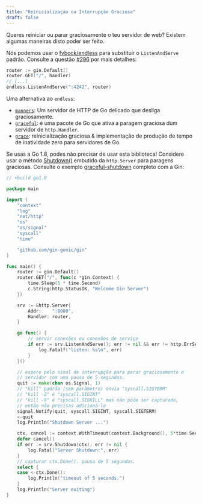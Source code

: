 ```yaml
---
title: "Reinicialização ou Interrupção Graciosa"
draft: false
---
```


Queres reiniciar ou parar graciosamente o teu servidor de web?
Existem algumas maneiras disto poder ser feito.

Nós podemos usar o [fvbock/endless](https://github.com/fvbock/endless) para substituir o `ListenAndServe` padrão. Consulte a questão [#296](https://github.com/gin-gonic/gin/issues/296) por mais detalhes:

```go
router := gin.Default()
router.GET("/", handler)
// [...]
endless.ListenAndServe(":4242", router)
```

Uma alternativa ao `endless`:

* [`manners`](https://github.com/braintree/manners): Um servidor de HTTP de Go delicado que desliga graciosamente.
* [`graceful`](https://github.com/tylerb/graceful): é uma pacote de Go que ativa a paragem graciosa dum servidor de `http.Handler`.
* [`grace`](https://github.com/facebookgo/grace): reinicialização graciosa & implementação de produção de tempo de inatividade zero para servidores de Go.

Se usas a Go 1.8, podes não precisar de usar esta biblioteca! Considere usar o método [Shutdown()](https://golang.org/pkg/net/http/#Server.Shutdown) embutido da `http.Server` para paragens graciosas. Consulte o exemplo [graceful-shutdown](https://github.com/gin-gonic/examples/tree/master/graceful-shutdown) completo com a Gin:

```go
// +build go1.8

package main

import (
	"context"
	"log"
	"net/http"
	"os"
	"os/signal"
	"syscall"
	"time"

	"github.com/gin-gonic/gin"
)

func main() {
	router := gin.Default()
	router.GET("/", func(c *gin.Context) {
		time.Sleep(5 * time.Second)
		c.String(http.StatusOK, "Welcome Gin Server")
	})

	srv := &http.Server{
		Addr:    ":8080",
		Handler: router,
	}

	go func() {
		// servir conexões ou conexões de serviço
		if err := srv.ListenAndServe(); err != nil && err != http.ErrServerClosed {
			log.Fatalf("listen: %s\n", err)
		}
	}()

	// espere pelo sinal de interrupção para parar graciosamente o
	// servidor com uma pausa de 5 segundos.
	quit := make(chan os.Signal, 1)
	// "kill" padrão (sem parâmetro) envia "syscall.SIGTERM"
	// "kill -2" é "syscall.SIGINT"
	// "kill -9" é "syscall.SIGKILL" mas não pode ser capturado,
	// então não precisas adicioná-lo
	signal.Notify(quit, syscall.SIGINT, syscall.SIGTERM)
	<-quit
	log.Println("Shutdown Server ...")

	ctx, cancel := context.WithTimeout(context.Background(), 5*time.Second)
	defer cancel()
	if err := srv.Shutdown(ctx); err != nil {
		log.Fatal("Server Shutdown:", err)
	}
	// capturar ctx.Done(). pausa de 5 segundos.
	select {
	case <-ctx.Done():
		log.Println("timeout of 5 seconds.")
	}
	log.Println("Server exiting")
}
```

